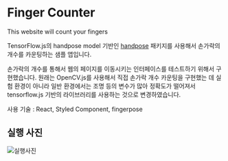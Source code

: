 # Finger Counter

This website will count your fingers

TensorFlow.js의 handpose model 기반인 [handpose](https://www.npmjs.com/package/fingerpose) 패키지를 사용해서 손가락의 개수를 카운팅하는 샘플 앱입니다.

손가락의 개수를 통해서 웹의 페이지를 이동시키는 인터페이스를 테스트하기 위해서 구현했습니다. 원래는 OpenCV.js를 사용해서 직접 손가락 개수 카운팅을 구현했는 데 실험 환경이 아니라 일반 환경에서는 조명 등의 변수가 많아 정확도가 떨어져서 tensorflow.js 기반의 라이브러리를 사용하는 것으로 변경하였습니다.

사용 기술 : React, Styled Component, fingerpose

## 실행 사진

![실행사진](https://user-images.githubusercontent.com/75124422/131851792-60a477d4-d774-49e8-9e0e-059ce27e85fd.PNG)
